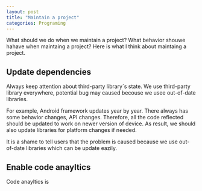 ```yaml
---
layout: post
title: "Maintain a project"
categories: Programing
---
```


What should we do when we maintain a project? What behavior shouwe hahave when maintaing a project? Here is what I think about maintaing a project.

Update dependencies
---
Always keep attention about third-party library`s state. We use third-party library everywhere, potential bug may caused becouse we usee out-of-date libraries.

For example, Android framework updates year by year. There always has some behavior changes, API changes. Therefore, all the code reflected should be updated to work on newer version of device. As result, we should also update libraries for platform changes if needed.

It is a shame to tell users that the problem is caused because we use out-of-date libraries which can be update eazily.

Enable code anayltics
---
Code anayltics is 
